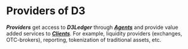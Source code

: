 # Providers of D3

**_Providers_** get access to **_D3Ledger_** through [**_Agents_**](https://github.com/alexeymaklakov/D3-wiki/blob/master/docs/clients.md "Agents of D3") and provide value added services to [**_Clients_**](https://github.com/alexeymaklakov/D3-wiki/blob/master/docs/clients.md "Clients of D3"). For example, liquidity providers (exchanges, OTC-brokers), reporting, tokenization of traditional assets, etc.

